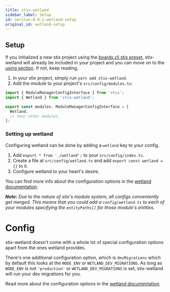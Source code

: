 ```yaml
---
title: stix-wetland
sidebar_label: Setup
id: version-0.0.1-wetland-setup
original_id: wetland-setup
---
```


## Setup

If you initialized a new stix project using the [boards cli stix preset](https://github.com/SpoonX/boards-preset-stix), stix-wetland will already be included in your project and you can move on to the [using section](#using). If not, keep reading.

1. In your stix project, simply run `yarn add stix-wetland`.
2. Add the module to your project's `src/config/modules.ts`:

```ts
import { ModuleManagerConfigInterface } from 'stix';
import { Wetland } from 'stix-wetland';

export const modules: ModuleManagerConfigInterface = [
  Wetland,
  // Your other modules.
];
```

### Setting up wetland

Configuring wetland can be done by adding a `wetland` key to your config.

1. Add `export * from './wetland';` to your `src/config/index.ts`.
2. Create a file at `src/config/wetland.ts` and add `export const wetland = {}` to it.
3. Configure wetland to your heart's desire.

You can find more info about the configuration options in the [wetland documentation](https://wetland.spoonx.org/configuration.html).

_**Note:** Due to the nature of stix's module system, all configs conveniently get merged. This means that you could add a `config/wetland.ts` to each of your modules specifying the `entityPaths[]` for those module's entities._

# Config

stix-wetland doesn't come with a whole lot of special configuration options apart from the ones wetland provides.

There's one additional configuration option, which is `devMigrations` which by default this looks at the `NODE_ENV` or `WETLAND_DEV_MIGRATIONS`.
As long as `NODE_ENV` is not `'production'` or `WETLAND_DEV_MIGRATIONS` is set, stix-wetland will run your dev migrations for you.

Read more about the configuration options in the [wetland documentation](https://wetland.spoonx.org/configuration.html).

